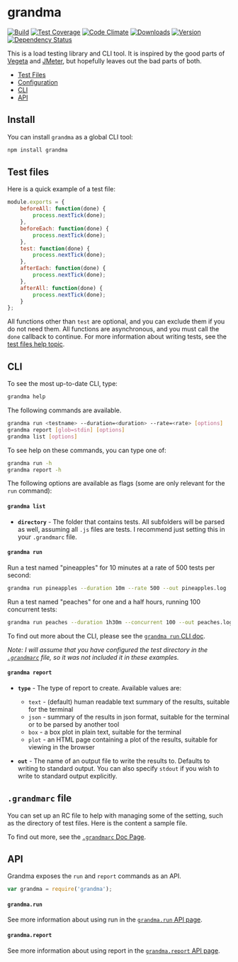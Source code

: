 # grandma

[![Build][1]][2]
[![Test Coverage][3]][4]
[![Code Climate][5]][6]
[![Downloads][7]][8]
[![Version][9]][8]
[![Dependency Status][10]][11]

[1]: https://travis-ci.org/catdad/grandma.svg?branch=master
[2]: https://travis-ci.org/catdad/grandma

[3]: https://codeclimate.com/github/catdad/grandma/badges/coverage.svg
[4]: https://codeclimate.com/github/catdad/grandma/coverage

[5]: https://codeclimate.com/github/catdad/grandma/badges/gpa.svg
[6]: https://codeclimate.com/github/catdad/grandma

[7]: https://img.shields.io/npm/dm/grandma.svg
[8]: https://www.npmjs.com/package/grandma
[9]: https://img.shields.io/npm/v/grandma.svg

[10]: https://david-dm.org/catdad/grandma.svg
[11]: https://david-dm.org/catdad/grandma

This is a load testing library and CLI tool. It is inspired by the good parts of [Vegeta](https://github.com/tsenart/vegeta) and [JMeter](http://jmeter.apache.org/), but hopefully leaves out the bad parts of both.

* [Test Files](#tests)
* [Configuration](#grandmarc)
* [CLI](#cli)
* [API](#api)

## Install

You can install `grandma` as a global CLI tool:

```bash
npm install grandma
```

<a name="tests"></a>
## Test files

Here is a quick example of a test file:

```javascript
module.exports = {
    beforeAll: function(done) {
        process.nextTick(done);
    },
    beforeEach: function(done) {
        process.nextTick(done);
    },
    test: function(done) {
        process.nextTick(done);
    },
    afterEach: function(done) {
        process.nextTick(done);
    },
    afterAll: function(done) {
        process.nextTick(done);
    }
};
```

All functions other than `test` are optional, and you can exclude them if you do not need them. All functions are asynchronous, and you must call the `done` callback to continue. For more information about writing tests, see the [test files help topic](docs/test-files.md).

<a name="cli"></a>
## CLI

To see the most up-to-date CLI, type:

```bash
grandma help
```

The following commands are available.

```bash
grandma run <testname> --duration=<duration> --rate=<rate> [options]
grandma report [glob=stdin] [options]
grandma list [options]
```

To see help on these commands, you can type one of:

```bash
grandma run -h
grandma report -h
```

The following options are available as flags (some are only relevant for the `run` command):

#### `grandma list`

- **`directory`** - The folder that contains tests. All subfolders will be parsed as well, assuming all `.js` files are tests. I recommend just setting this in your `.grandmarc` file.

#### `grandma run`

Run a test named "pineapples" for 10 minutes at a rate of 500 tests per second:

```bash
grandma run pineapples --duration 10m --rate 500 --out pineapples.log
```

Run a test named "peaches" for one and a half hours, running 100 concurrent tests:

```bash
grandma run peaches --duration 1h30m --concurrent 100 --out peaches.log
```

To find out more about the CLI, please see the [`grandma run` CLI doc](docs/cli-grandma-run.md).

_Note: I will assume that you have configured the test directory in the [`.grandmarc`](docs/cli-grandmarc.md) file, so it was not included it in these examples._

#### `grandma report`

- **`type`** - The type of report to create. Available values are:
  - `text` - (default) human readable text summary of the results, suitable for the terminal
  - `json` - summary of the results in json format, suitable for the terminal or to be parsed by another tool
  - `box` - a box plot in plain text, suitable for the terminal
  - `plot` - an HTML page containing a plot of the results, suitable for viewing in the browser

- **`out`** - The name of an output file to write the results to. Defaults to writing to standard output. You can also specify `stdout` if you wish to write to standard output explicitly.

<a name="grandmarc"></a>
## `.grandmarc` file

You can set up an RC file to help with managing some of the setting, such as the directory of test files. Here is the content a sample file.

To find out more, see the [`.grandmarc` Doc Page](docs/cli-grandmarc.md).

<a name="api"></a>
## API

Grandma exposes the `run` and `report` commands as an API.

```javascript
var grandma = require('grandma');
```

#### `grandma.run`

See more information about using run in the [`grandma.run` API page](docs/api-grandma-run.md).

#### `grandma.report`

See more information about using report in the [`grandma.report` API page](docs/api-grandma-report.md).
